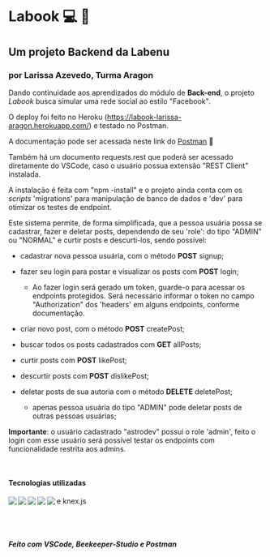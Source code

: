 # Labook :computer: :woman:

## Um projeto Backend da Labenu

### por Larissa Azevedo, Turma Aragon

Dando continuidade aos aprendizados do módulo de **Back-end**, o projeto _Labook_ busca simular uma rede social ao estilo "Facebook".

O deploy foi feito no Heroku (<https://labook-larissa-aragon.herokuapp.com/>) e testado no Postman.

A documentação pode ser acessada neste link do [Postman](https://documenter.getpostman.com/view/20783829/VUjSG49J) :link:

Também há um documento requests.rest que poderá ser acessado diretamente do VSCode, caso o usuário possua extensão "REST Client" instalada.

A instalação é feita com "npm -install" e o projeto ainda conta com os _scripts_ 'migrations' para manipulação de banco de dados e 'dev' para otimizar os testes de endpoint.

Este sistema permite, de forma simplificada, que a pessoa usuária possa se cadastrar, fazer e deletar posts, dependendo de seu 'role': do tipo "ADMIN" ou "NORMAL" e curtir posts e descurti-los, sendo possível:

* cadastrar nova pessoa usuária, com o método **POST** signup;

* fazer seu login para postar e visualizar os posts com **POST** login;
  * Ao fazer login será gerado um token, guarde-o para acessar os endpoints protegidos. Será necessário informar o token no campo "Authorization" dos 'headers' em alguns endpoints, conforme documentação.

* criar novo post, com o método **POST** createPost;

* buscar todos os posts cadastrados com **GET** allPosts;
  
* curtir posts com **POST** likePost;

* descurtir posts com **POST** dislikePost;

* deletar posts de sua autoria com o método **DELETE** deletePost;
  * apenas pessoa usuária do tipo "ADMIN" pode deletar posts de outras pessoas usuárias;

**Importante**: o usuário cadastrado "astrodev" possui o role 'admin', feito o login com esse usuário será possível testar os endpoints com funcionalidade restrita aos admins.

<br>

#### Tecnologias utilizadas

<img align="left"  src="https://img.shields.io/badge/TypeScript-007ACC?style=for-the-badge&logo=typescript&logoColor=white"/>
<img align="left"  src="https://img.shields.io/badge/Node.js-43853D?style=for-the-badge&logo=node.js&logoColor=white"/>
<img align="left"  src="https://img.shields.io/badge/Express.js-404D59?style=for-the-badge"/>
<img align="left"  src="https://img.shields.io/badge/MySQL-00000F?style=for-the-badge&logo=mysql&logoColor=white"/>
<img align="left"  src="https://img.shields.io/badge/Heroku-430098?style=for-the-badge&logo=heroku&logoColor=white"/> e knex.js

<br><br>

##### Feito com VSCode, Beekeeper-Studio e Postman
